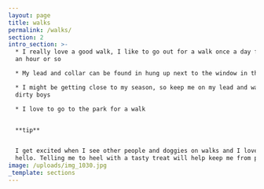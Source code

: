 ```yaml
---
layout: page
title: walks
permalink: /walks/
section: 2
intro_section: >-
  * I really love a good walk, I like to go out for a walk once a day for about
  an hour or so

  * My lead and collar can be found in hung up next to the window in the kitchen

  * I might be getting close to my season, so keep me on my lead and watch out
  dirty boys

  * I love to go to the park for a walk


  **tip**


  I get excited when I see other people and doggies on walks and I love to say
  hello. Telling me to heel with a tasty treat will help keep me from pulling
image: /uploads/img_1030.jpg
_template: sections
---
```



